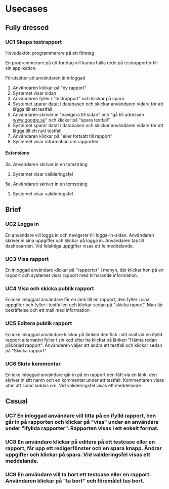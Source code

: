 # Usecases

## Fully dressed

### UC1 Skapa testrapport

Huvudaktör: programmerare på ett företag

En programmerare på ett företag vill kunna hålla redo på testrapporter till sin applikation.

Förutsätter att användaren är inloggad

1. Användaren klickar på "ny rapport"
2. Systemet visar sidan
3. Användaren fyller i "testrapport" och klickar på spara
4. Systemet sparar datat i databasen och skickar användaren vidare för att lägga till ett testfall
5. Användaren skriver in "navigera till sidan" och "gå till adressen www.google.se" och klickar på "spara testfall"
6. Systemet sparar datat i databasen och skickar användaren vidare för att lägga till ett nytt testfall
7. Användaren klickar på "eller fortsätt till rapport"
8. Systemet visar information om rapporten

#### Extensions
3a. Användaren skriver in en tomsträng
1. Systemet visar valideringsfel

5a. Användaren skriver in en tomsträng
1. Systemet visar valideringsfel

## Brief

### UC2 Logga in
En användare vill logga in och navigerar till logga-in-sidan. Användaren skriver in sina uppgifter och klickar på logga in. Användaren tas till dashboarden. Vid felaktiga uppgifter visas ett felmeddelande.

### UC3 Visa rapport
En inloggad användare klickar på "rapporter" i menyn, där klickar hon på en rapport och systemet visar rapport med tillhörande information.

### UC4 Visa och skicka publik rapport
En icke inloggad användare får en länk till en rapport, den fyller i sina uppgifter och fyller i testfallen och klickar sedan på "skicka raport". Man får bekräftelse och ett mail med information

### UC5 Editera publik rapport
En icke inloggad användare klickar på länken den fick i sitt mail vid en ifylld rapport alternativt fyller i sin kod efter ha klickat på länken "Hämta redan påbörjad rapport". Användaren väljer att ändra ett testfall och klickar sedan på "Skicka rapport"

### UC6 Skriv kommentar
En icke inloggad användare går in på en rapport den fått via en länk. den skriver in sitt namn och en kommentar under ett testfall. Kommentaren visas utan att sidan laddas om. Vid valideringsfel visas ett meddelande

## Casual

### UC7 En inloggad användare vill titta på en ifylld rapport, hen går in på rapporten och klickar på "visa" under en användare under "ifyllda rapporter". Rapporten visas i ett enkelt format.

### UC8 En användare klickar på editera på ett testcase eller en rapport, får upp ett redigerfönster och en spara knapp. Ändrar uppgifter och klickar på spara. Vid valideringsfel visas ett meddelande.

### UC9 En användare vill ta bort ett testcase eller en rapport. Användaren klickar på "ta bort" och föremålet tas bort.




